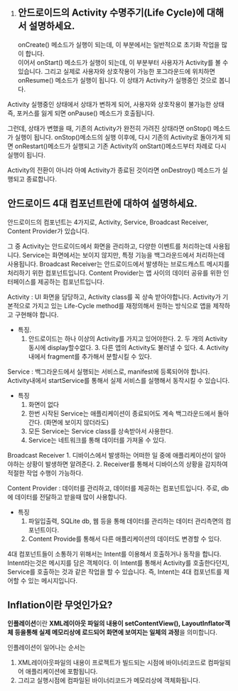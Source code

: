 1. ## 안드로이드의 Activity 수명주기(Life Cycle)에 대해서 설명하세요.
   
   onCreate() 메소드가 실행이 되는데, 이 부분에서는 일반적으로 초기화 작업을 많이 합니다.<br>
   이어서 onStart() 메소드가 실행이 되는데, 이 부분부터 사용자가 Activity를 볼 수 있습니다.  그리고 실제로 사용자와 상호작용이 가능한 포그라운드에 위치하면 onResume() 메소드가 실행이 됩니다.
이 상태가 Activity가 실행중인 것으로 봅니다.
   
Activity 실행중인 상태에서 상태가 변하게 되어, 사용자와 상호작용이 불가능한 상태 즉, 포커스를 잃게 되면 onPause() 메소드가 호출됩니다. 
   
그런데, 상태가 변했을 때, 기존의 Activity가 완전히 가려진 상태라면 onStop() 메소드가 실행이 됩니다.
   onStop()메소드의 실행 이후에, 다시 기존의 Activity로 돌아가게 되면 onRestart()메소드가 실행되고 기존 Activity의 onStart()메소드부터 차례로 다시 실행이 됩니다.

   Activity의 전환이 아니라 아예 Activity가 종료된 것이라면 onDestroy() 메소드가 실행되고 종료합니다.

   ## 안드로이드 4대 컴포넌트란에 대하여 설명하세요.
   
안드로이드의 컴포넌트는 4가지로, Activity, Service, Broadcast Receiver, Content Provider가 있습니다.
   
   그 중 Activity는 안드로이드에서 화면을 관리하고, 다양한 이벤트를 처리하는데 사용됩니다.
   Service는 화면에서는 보이지 않지만, 특정 기능을 백그라운드에서 처리하는데 사용됩니다.
   Broadcast Receiver는 안드로이드에서 발생하는 브로드캐스트 메시지를 처리하기 위한 컴포넌트입니다.
   Content Provider는 앱 사이의 데이터 공유를 위한 인터페이스를 제공하는 컴포넌트입니다.
   
   Activity : UI 화면을 담당하고, Activity class를 꼭 상속 받아야합니다.  Activity가 기본적으로 가지고 있는 Life-Cycle method를 재정의해서 원하는 방식으로 앱을 제작하고 구현해야 합니다.
   
   - 특징.
     1. 안드로이드는 하나 이상의 Activity를 가지고 있어야한다.
        2. 두 개의 Activity동시에 display할수없다.
        3. 다른 앱의 Activity도 불러낼 수 있다.
        4. Activity내에서 fragment를 추가해서 분할시킬 수 있다.
   
   Service : 백그라운드에서 실행되는 서비스로,  manifest에 등록되어야 합니다. Activity내에서 startService를 통해서 실제 서비스를 실행해서 동작시킬 수 있습니다.
   
   - 특징
     1. 화면이 없다
     2. 한번 시작된 Service는 애플리케이션이 종료되어도 계속 백그라운드에서 돌아간다. (화면에 보이지 않더라도)
     3. 모든 Service는 Service class를 상속받아서 사용한다.
     4. Service는 네트워크를 통해 데이터를 가져올 수 있다.
   
   Broadcast Receiver 
   	1. 디바이스에서 발생하는 어떠한 일 중에 애플리케이션이 알아야하는 상황이 발생하면 알려준다.
   	2. Receiver를 통해서 디바이스의 상황을 감지하여 적절한 작업 수행이 가능하다.
   
   Content Provider : 데이터를 관리하고, 데이터를 제공하는 컴포넌트입니다. 주로, db에 데이터를 전달하고 받을때 많이 사용합니다.
   
   - 특징 
     1. 파일입출력, SQLite db, 웹 등을 통해 데이터를 관리하는 데이터 관리측면의 컴포넌트이다.
     2. Content Provide를 통해서 다른 애플리케이션의 데이터도 변경할 수 있다.
   
   4대 컴포넌트들이 소통하기 위해서는 Intent를 이용해서 호출하거나 동작을 합니다. Intent라는것은 메시지를 담은 객체이다.
   이 Intent를 통해서 Activity를 호출한다던지, Service를 호출하는 것과 같은 작업을 할 수 있습니다. 
   즉, Intent는 4대 컴포넌트를 제어할 수 있는 메시지입니다.
   
   ## Inflation이란 무엇인가요?
   
   **인플레이션**이란 **XML레이아웃 파일의 내용이 setContentView(), LayoutInflator객체 등을통해 실제 메모리상에 로드되어 화면에 보여지는 일체의 과정**을 의미합니다.
   
   인플레이션이 일어나는 순서는
   
   1. XML레이아웃파일의 내용이 프로젝트가 빌드되는 시점에 바이너리코드로 컴파일되어 애플리케이션에 포함됩니다.
   2. 그리고 실행시점에 컴파일된 바이너리코드가 메모리상에 객체화됩니다. 
   
   
